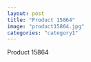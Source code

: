 ```yaml
---
layout: post
title: "Product 15864"
image: "product15864.jpg"
categories: "category1"
---
```

Product 15864
